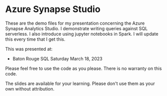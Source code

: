 # Azure Synapse Studio
These are the demo files for my presentation concerning the Azure Synapse Analytics Studio.  I demonstrate writing queries against SQL serverless.  I also introduce using jupyter notebooks in Spark.  I will update this every time that I get this.

This was presented at:
* Baton Rouge SQL Saturday March 18, 2023

Please feel free to use the code as you please.  There is no warranty on this code.

The slides are available for your learning.  Please don't use them as your own without attribution.
